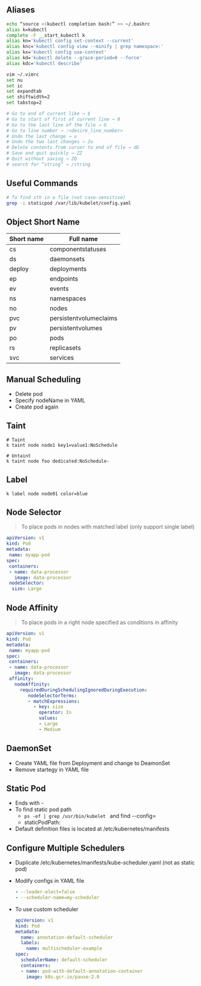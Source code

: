 ## Aliases

```sh
echo “source <(kubectl completion bash)” >> ~/.bashrc
alias k=kubectl
complete -F __start_kubectl k
alias kn='kubectl config set-context --current'
alias knc='kubectl config view --minify | grep namespace:'
alias kx='kubectl config use-context'
alias kd='kubectl delete --grace-period=0 --force'
alias kdc='kubectl describe'

vim ~/.vimrc
set nu
set ic
set expandtab
set shiftwidth=2
set tabstop=2

# Go to end of current like → $
# Go to start of first of current line → 0
# Go to the last line of the file → G
# Go to line number → :<desire_line_number>
# Undo the last change → u
# Undo the two last changes → 2u
# Delete contents from cursor to end of file → dG
# Save and quit quickly → ZZ
# Quit without saving → ZQ
# search for “string” → /string
```

## Useful Commands

```sh
# To find sth in a file (not case-sensitive)
grep -i staticpod /var/lib/kubelet/config.yaml
```

## Object Short Name

| Short name | Full name              |
| ---------- | ---------------------- |
| cs         | componentstatuses      |
| ds         | daemonsets             |
| deploy     | deployments            |
| ep         | endpoints              |
| ev         | events                 |
| ns         | namespaces             |
| no         | nodes                  |
| pvc        | persistentvolumeclaims |
| pv         | persistentvolumes      |
| po         | pods                   |
| rs         | replicasets            |
| svc        | services               |

## Manual Scheduling

- Delete pod
- Specify nodeName in YAML
- Create pod again

## Taint

```shell
# Taint
k taint node node1 key1=value1:NoSchedule

# Untaint
k taint node foo dedicated:NoSchedule-
```

## Label

```shell
k label node node01 color=blue
```

## Node Selector

> To place pods in nodes with matched label (only support single label)

```yaml
apiVersion: v1
kind: Pod
metadata:
 name: myapp-pod
spec:
 containers:
 - name: data-processor
   image: data-processor
 nodeSelector:
  size: Large
```

## Node Affinity

> To place pods in a right node specified as conditions in affinity

```yaml
apiVersion: v1
kind: Pod
metadata:
 name: myapp-pod
spec:
 containers:
 - name: data-processor
   image: data-processor
 affinity:
   nodeAffinity:
     requiredDuringSchedulingIgnoredDuringExecution:
        nodeSelectorTerms:
        - matchExpressions:
          - key: size
            operator: In
            values: 
            - Large
            - Medium
```

## DaemonSet

- Create YAML file from Deployment and change to DeamonSet
- Remove startegy in YAML file

## Static Pod

- Ends with -<NODENAME>
- To find static pod path
  - `ps -ef | grep /usr/bin/kubelet ` and find --config=<PATH>
  - staticPodPath: <VALUE>
- Default definition files is located at /etc/kubernetes/manifests

## Configure Multiple Schedulers

- Duplicate /etc/kubernetes/manifests/kube-scheduler.yaml (not as static pod)

- Modify configs in YAML file

  ```yaml
  - --leader-elect=false
  - --scheduler-name=my-scheduler
  ```

- To use custom scheduler

  ```yaml
  apiVersion: v1
  kind: Pod
  metadata:
    name: annotation-default-scheduler
    labels:
      name: multischeduler-example
  spec:
    schedulerName: default-scheduler
    containers:
    - name: pod-with-default-annotation-container
      image: k8s.gcr.io/pause:2.0
  ```

